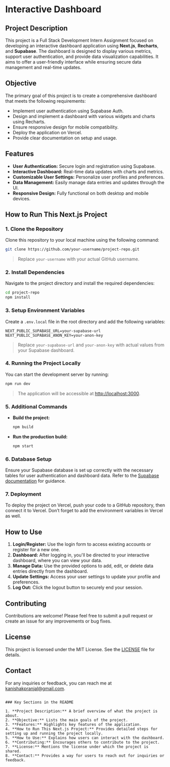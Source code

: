 # Interactive Dashboard

## Project Description

This project is a Full Stack Development Intern Assignment focused on developing an interactive dashboard application using **Next.js**, **Recharts**, and **Supabase**. The dashboard is designed to display various metrics, support user authentication, and provide data visualization capabilities. It aims to offer a user-friendly interface while ensuring secure data management and real-time updates.

## Objective

The primary goal of this project is to create a comprehensive dashboard that meets the following requirements:

- Implement user authentication using Supabase Auth.
- Design and implement a dashboard with various widgets and charts using Recharts.
- Ensure responsive design for mobile compatibility.
- Deploy the application on Vercel.
- Provide clear documentation on setup and usage.

## Features

- **User Authentication:** Secure login and registration using Supabase.
- **Interactive Dashboard:** Real-time data updates with charts and metrics.
- **Customizable User Settings:** Personalize user profiles and preferences.
- **Data Management:** Easily manage data entries and updates through the UI.
- **Responsive Design:** Fully functional on both desktop and mobile devices.

## How to Run This Next.js Project

### 1. Clone the Repository

Clone this repository to your local machine using the following command:

```bash
git clone https://github.com/your-username/project-repo.git
```

> Replace `your-username` with your actual GitHub username.

### 2. Install Dependencies

Navigate to the project directory and install the required dependencies:

```bash
cd project-repo
npm install
```

### 3. Setup Environment Variables

Create a `.env.local` file in the root directory and add the following variables:

```
NEXT_PUBLIC_SUPABASE_URL=your-supabase-url
NEXT_PUBLIC_SUPABASE_ANON_KEY=your-anon-key
```

> Replace `your-supabase-url` and `your-anon-key` with actual values from your Supabase dashboard.

### 4. Running the Project Locally

You can start the development server by running:

```bash
npm run dev
```

> The application will be accessible at [http://localhost:3000](http://localhost:3000).

### 5. Additional Commands

- **Build the project:**
  ```bash
  npm build
  ```

- **Run the production build:**
  ```bash
  npm start
  ```

### 6. Database Setup

Ensure your Supabase database is set up correctly with the necessary tables for user authentication and dashboard data. Refer to the [Supabase documentation](https://supabase.io/docs) for guidance.

### 7. Deployment

To deploy the project on Vercel, push your code to a GitHub repository, then connect it to Vercel. Don’t forget to add the environment variables in Vercel as well.

## How to Use

1. **Login/Register:** Use the login form to access existing accounts or register for a new one.
2. **Dashboard:** After logging in, you'll be directed to your interactive dashboard, where you can view your data.
3. **Manage Data:** Use the provided options to add, edit, or delete data entries directly from the dashboard.
4. **Update Settings:** Access your user settings to update your profile and preferences.
5. **Log Out:** Click the logout button to securely end your session.

## Contributing

Contributions are welcome! Please feel free to submit a pull request or create an issue for any improvements or bug fixes.

## License

This project is licensed under the MIT License. See the [LICENSE](LICENSE) file for details.

## Contact

For any inquiries or feedback, you can reach me at [kanishakpranjal@gmail.com](mailto:kanishakpranjal@gmail.com).
```

### Key Sections in the README

1. **Project Description:** A brief overview of what the project is about.
2. **Objective:** Lists the main goals of the project.
3. **Features:** Highlights key features of the application.
4. **How to Run This Next.js Project:** Provides detailed steps for setting up and running the project locally.
5. **How to Use:** Explains how users can interact with the dashboard.
6. **Contributing:** Encourages others to contribute to the project.
7. **License:** Mentions the license under which the project is shared.
8. **Contact:** Provides a way for users to reach out for inquiries or feedback.
